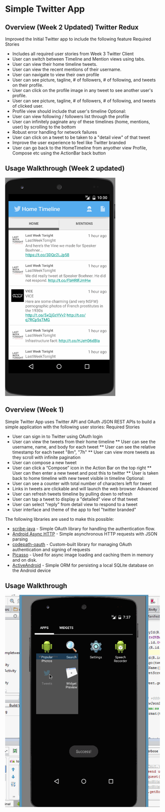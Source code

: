 # Simple Twitter App

## Overview (Week 2 Updated) Twitter Redux
Improved the Initial Twitter app to include the following feature 
Required Stories
* Includes all required user stories from Week 3 Twitter Client
* User can switch between Timeline and Mention views using tabs.
* User can view their home timeline tweets.
* User can view the recent mentions of their username.
* User can navigate to view their own profile
* User can see picture, tagline, # of followers, # of following, and tweets on their profile.
* User can click on the profile image in any tweet to see another user's profile.
* User can see picture, tagline, # of followers, # of following, and tweets of clicked user.
* Profile view should include that user's timeline
Optional: 
* User can view following / followers list through the profile
* User can infinitely paginate any of these timelines (home, mentions, user) by scrolling to the bottom
* Robust error handling for network failures
* User can click on a tweet to be taken to a "detail view" of that tweet
* Improve the user experience to feel like Twitter branded
* User can go back to the HomeTimeline from anyother view Profile, Compose etc using the ActionBar back button

## Usage Walkthrough (Week 2 updated)
![Video Walkthrough](TweetsRedux.gif) 



## Overview (Week 1)

Simple Twitter App uses Twitter API and OAuth JSON REST APIs to build a simple application with the following user stories:
Required Stories
 * User can sign in to Twitter using OAuth login
 * User can view the tweets from their home timeline
        ** User can see the username, name, and body for each tweet
        ** User can see  the relative timestamp for each tweet "8m", "7h"
        ** User can view more tweets as they scroll with infinite pagination
 * User can compose a new tweet
 * User can click a “Compose” icon in the Action Bar on the top right
        ** User can then enter a new tweet and post this to twitter
        ** User is taken back to home timeline with new tweet visible in timeline
Optional: 
 * User can see a counter with total number of characters left for tweet
 * Links in tweets are clickable and will launch the web browser
Advanced
 * User can refresh tweets timeline by pulling down to refresh
 * User can tap a tweet to display a "detailed" view of that tweet
 * User can select "reply" from detail view to respond to a tweet
 * User interface and theme of the app to feel "twitter branded"
 

The following libraries are used to make this possible:

 * [scribe-java](https://github.com/fernandezpablo85/scribe-java) - Simple OAuth library for handling the authentication flow.
 * [Android Async HTTP](https://github.com/loopj/android-async-http) - Simple asynchronous HTTP requests with JSON parsing
 * [codepath-oauth](https://github.com/thecodepath/android-oauth-handler) - Custom-built library for managing OAuth authentication and signing of requests
 * [Picasso](https://github.com/square/picasso) - Used for async image loading and caching them in memory and on disk.
 * [ActiveAndroid](https://github.com/pardom/ActiveAndroid) - Simple ORM for persisting a local SQLite database on the Android device

## Usage Walkthrough
![Video Walkthrough](SimpleTweets.gif)

